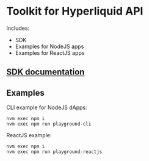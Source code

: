 # Toolkit for Hyperliquid API
Includes:
- SDK
- Examples for NodeJS apps
- Examples for ReactJS apps

## [SDK documentation](./packages/sdk/README.md)

## Examples
CLI example for NodeJS dApps:
```
nvm exec npm i
nvm exec npm run playground-cli
```

ReactJS example:
```
nvm exec npm i
nvm exec npm run playground-reactjs
```

